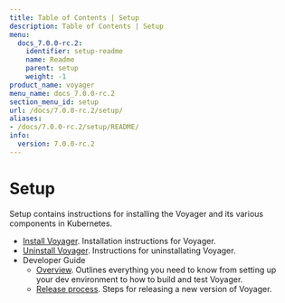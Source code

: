 ```yaml
---
title: Table of Contents | Setup
description: Table of Contents | Setup
menu:
  docs_7.0.0-rc.2:
    identifier: setup-readme
    name: Readme
    parent: setup
    weight: -1
product_name: voyager
menu_name: docs_7.0.0-rc.2
section_menu_id: setup
url: /docs/7.0.0-rc.2/setup/
aliases:
- /docs/7.0.0-rc.2/setup/README/
info:
  version: 7.0.0-rc.2
---
```


# Setup

Setup contains instructions for installing the Voyager and its various components in Kubernetes.

- [Install Voyager](/docs/7.0.0-rc.2/setup/install). Installation instructions for Voyager.
- [Uninstall Voyager](/docs/7.0.0-rc.2/setup/uninstall). Instructions for uninstallating Voyager.
- Developer Guide
  - [Overview](/docs/7.0.0-rc.2/setup/developer-guide/overview). Outlines everything you need to know from setting up your dev environment to how to build and test Voyager.
  - [Release process](/docs/7.0.0-rc.2/setup/developer-guide/release). Steps for releasing a new version of Voyager.

